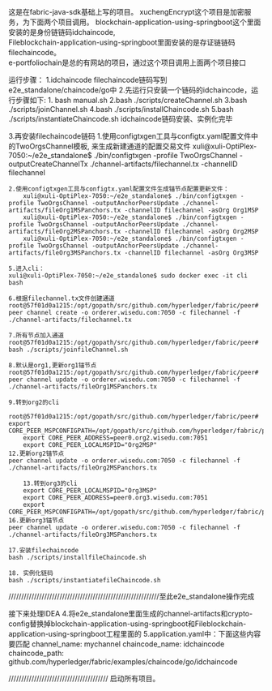 这是在fabric-java-sdk基础上写的项目。
xuchengEncrypt这个项目是加密服务，为下面两个项目调用。
blockchain-application-using-springboot这个里面安装的是身份链链码idchaincode,  
Fileblockchain-application-using-springboot里面安装的是存证链链码filechaincode。  
e-portfoliochain是总的有网站的项目，通过这个项目调用上面两个项目接口


运行步骤：
1.idchaincode filechaincode链码写到e2e_standalone/chaincode/go中
2.先运行只安装一个链码的idchaincode，运行步骤如下:
	1. bash manual.sh
        2.bash ./scripts/createChannel.sh
        3.bash ./scripts/joinChannel.sh
        4.bash ./scripts/installChaincode.sh
        5.bash ./scripts/instantiateChaincode.sh
idchaincode链码安装、实例化完毕

3.再安装filechaincode链码
 	1.使用configtxgen工具与configtx.yaml配置文件中的TwoOrgsChannel模板, 来生成新建通道的配置交易文件
	xuli@xuli-OptiPlex-7050:~/e2e_standalone$ ./bin/configtxgen -profile TwoOrgsChannel -outputCreateChannelTx ./channel-artifacts/filechannel.tx -channelID filechannel

	2.使用configtxgen工具与configtx.yaml配置文件生成锚节点配置更新文件：
		xuli@xuli-OptiPlex-7050:~/e2e_standalone$ ./bin/configtxgen -profile TwoOrgsChannel -outputAnchorPeersUpdate ./channel-artifacts/fileOrg1MSPanchors.tx -channelID filechannel -asOrg Org1MSP
		xuli@xuli-OptiPlex-7050:~/e2e_standalone$ ./bin/configtxgen -profile TwoOrgsChannel -outputAnchorPeersUpdate ./channel-artifacts/fileOrg2MSPanchors.tx -channelID filechannel -asOrg Org2MSP
		xuli@xuli-OptiPlex-7050:~/e2e_standalone$ ./bin/configtxgen -profile TwoOrgsChannel -outputAnchorPeersUpdate ./channel-artifacts/fileOrg3MSPanchors.tx -channelID filechannel -asOrg Org3MSP

	5.进入cli：
	xuli@xuli-OptiPlex-7050:~/e2e_standalone$ sudo docker exec -it cli bash

	6.根据filechannel.tx文件创建通道
	root@57f01d0a1215:/opt/gopath/src/github.com/hyperledger/fabric/peer# peer channel create -o orderer.wisedu.com:7050 -c filechannel -f ./channel-artifacts/filechannel.tx
	
	7.所有节点加入通道
	root@57f01d0a1215:/opt/gopath/src/github.com/hyperledger/fabric/peer#  bash ./scripts/joinfileChannel.sh

	8.默认是org1,更新org1锚节点
	root@57f01d0a1215:/opt/gopath/src/github.com/hyperledger/fabric/peer# peer channel update -o orderer.wisedu.com:7050 -c filechannel -f ./channel-artifacts/fileOrg1MSPanchors.tx
	
	9.转到org2的cli
		root@57f01d0a1215:/opt/gopath/src/github.com/hyperledger/fabric/peer# export CORE_PEER_MSPCONFIGPATH=/opt/gopath/src/github.com/hyperledger/fabric/peer/crypto/peerOrganizations/org2.wisedu.com/users/Admin@org2.wisedu.com/msp
		export CORE_PEER_ADDRESS=peer0.org2.wisedu.com:7051
		export CORE_PEER_LOCALMSPID="Org2MSP"
	12.更新org2锚节点
	peer channel update -o orderer.wisedu.com:7050 -c filechannel -f ./channel-artifacts/fileOrg2MSPanchors.tx

        13.转到org3的cli
		export CORE_PEER_LOCALMSPID="Org3MSP"
		export CORE_PEER_ADDRESS=peer0.org3.wisedu.com:7051
 		export CORE_PEER_MSPCONFIGPATH=/opt/gopath/src/github.com/hyperledger/fabric/peer/crypto/peerOrganizations/org3.wisedu.com/users/Admin@org3.wisedu.com/msp
	16.更新org3锚节点
	peer channel update -o orderer.wisedu.com:7050 -c filechannel -f ./channel-artifacts/fileOrg3MSPanchors.tx

	17.安装filechaincode
	bash ./scripts/installfileChaincode.sh

	18. 实例化链码
	bash ./scripts/instantiatefileChaincode.sh


///////////////////////////////////////////////////////////至此e2e_standalone操作完成

接下来处理IDEA
4.将e2e_standalone里面生成的channel-artifacts和crypto-config替换掉blockchain-application-using-springboot和Fileblockchain-application-using-springboot工程里面的
5.application.yaml中：下面这些内容要匹配
	channel_name: mychannel
    	chaincode_name: idchaincode
  	chaincode_path: github.com/hyperledger/fabric/examples/chaincode/go/idchaincode

///////////////////////////////////////
启动所有项目。




